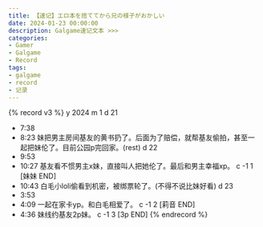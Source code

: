 ```yaml
---
title: 【速记】エロ本を捨ててから兄の様子がおかしい
date: 2024-01-23 00:00:00
description: Galgame速记文本 >>> 
categories:
- Gamer
- Galgame
- Record
tags:
- galgame
- record
- 记录
---
```


{% record v3 %}
y 2024
m 1
d 21
- 7:38
- 8:23
妹把男主房间基友的黄书扔了。后面为了赔偿，就帮基友偷拍，甚至一起把妹伦了。目前公园p完回家。(rest)
d 22
- 9:53
- 10:27
基友看不惯男主x妹，直接叫人把她伦了。最后和男主幸福xp。
c -1 1 [妹妹 END]
- 10:43
白毛小loli偷看到机密，被绑票轮了。(不得不说比妹好看)
d 23
- 3:53
- 4:09
一起在家卡yp。和白毛相爱了。
c -1 2 [莉音 END]
- 4:36
妹线约基友2p妹。
c -1 3 [3p END]
{% endrecord %}